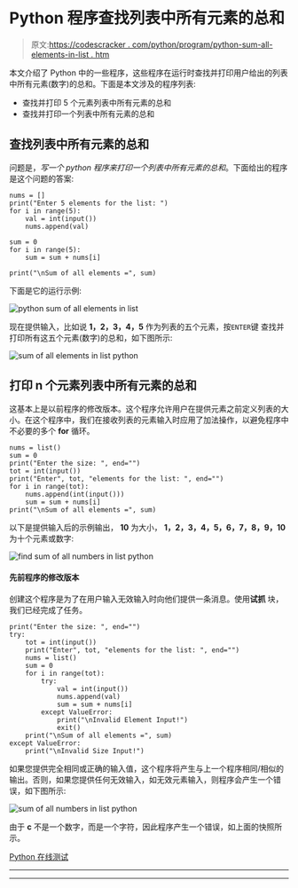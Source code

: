 # Python 程序查找列表中所有元素的总和

> 原文:[https://codescracker . com/python/program/python-sum-all-elements-in-list . htm](https://codescracker.com/python/program/python-sum-all-elements-in-list.htm)

本文介绍了 Python 中的一些程序，这些程序在运行时查找并打印用户给出的列表中所有元素(数字)的总和。下面是本文涉及的程序列表:

*   查找并打印 5 个元素列表中所有元素的总和
*   查找并打印一个列表中所有元素的总和

## 查找列表中所有元素的总和

问题是，*写一个 python 程序来打印一个列表中所有元素的总和*。下面给出的程序是这个问题的答案:

```
nums = []
print("Enter 5 elements for the list: ")
for i in range(5):
    val = int(input())
    nums.append(val)

sum = 0
for i in range(5):
    sum = sum + nums[i]

print("\nSum of all elements =", sum)
```

下面是它的运行示例:

![python sum of all elements in list](../Images/1d0aa742b4720e5b1b4cd7ab699a5da9.png)

现在提供输入，比如说 **1，2，3，4，5** 作为列表的五个元素，按`ENTER`键 查找并打印所有这五个元素(数字)的总和，如下图所示:

![sum of all elements in list python](../Images/8f107c05d448a2f9afb3fca048e68934.png)

## 打印 n 个元素列表中所有元素的总和

这基本上是以前程序的修改版本。这个程序允许用户在提供元素之前定义列表的大小。在这个程序中，我们在接收列表的元素输入时应用了加法操作，以避免程序中不必要的多个 **for** 循环。

```
nums = list()
sum = 0
print("Enter the size: ", end="")
tot = int(input())
print("Enter", tot, "elements for the list: ", end="")
for i in range(tot):
    nums.append(int(input()))
    sum = sum + nums[i]
print("\nSum of all elements =", sum)
```

以下是提供输入后的示例输出， **10** 为大小， **1，2，3，4，5，6，7，8，9，10** 为十个元素或数字:

![find sum of all numbers in list python](../Images/7fd3810bee4febafe53a80a8f157fae5.png)

#### 先前程序的修改版本

创建这个程序是为了在用户输入无效输入时向他们提供一条消息。使用**试抓** 块，我们已经完成了任务。

```
print("Enter the size: ", end="")
try:
    tot = int(input())
    print("Enter", tot, "elements for the list: ", end="")
    nums = list()
    sum = 0
    for i in range(tot):
        try:
            val = int(input())
            nums.append(val)
            sum = sum + nums[i]
        except ValueError:
            print("\nInvalid Element Input!")
            exit()
    print("\nSum of all elements =", sum)
except ValueError:
    print("\nInvalid Size Input!")
```

如果您提供完全相同或正确的输入值，这个程序将产生与上一个程序相同/相似的输出。否则，如果您提供任何无效输入，如无效元素输入，则程序会产生一个错误，如下图所示:

![sum of all numbers in list python](../Images/f9c3743823d2b608a1b64dff1eeb3e7b.png)

由于 **c** 不是一个数字，而是一个字符，因此程序产生一个错误，如上面的快照所示。

[Python 在线测试](/exam/showtest.php?subid=10)

* * *

* * *